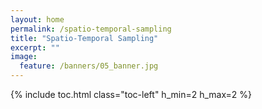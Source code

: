 ```yaml
---
layout: home
permalink: /spatio-temporal-sampling
title: "Spatio-Temporal Sampling"
excerpt: ""
image:
  feature: /banners/05_banner.jpg
---
```

{% include toc.html class="toc-left" h_min=2 h_max=2 %}

 

